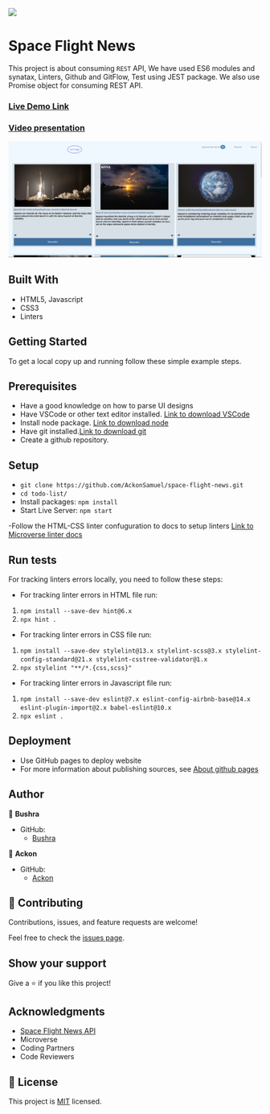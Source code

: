 ![](https://img.shields.io/badge/Microverse-blueviolet)

# Space Flight News
This project is about consuming `REST` API, We have used ES6 modules and synatax, Linters, Github  and GitFlow, Test using JEST package. We also use Promise object for consuming REST API.

### [Live Demo Link](https://ackonsamuel.github.io/space-flight-news/)
### [Video presentation](https://drive.google.com/file/d/1gs5j-7onBObNtN2H7lzD0URjXKFfELMQ/view?usp=sharing)


![screenshot](./app_screenshot.PNG)

## Built With

- HTML5, Javascript
- CSS3
- Linters

## Getting Started
To get a local copy up and running follow these simple example steps.

## Prerequisites
- Have a good knowledge on how to parse UI designs
- Have VSCode or other text editor installed. [Link to download VSCode](https://code.visualstudio.com/download)
- Install node package. [Link to download node](https://nodejs.org/en/download/)
- Have git installed.[Link to download git](https://git-scm.com/downloads)
- Create a github repository.

## Setup
- `git clone https://github.com/AckonSamuel/space-flight-news.git`
- `cd todo-list/`
- Install packages:  `npm install`
- Start Live Server: `npm start`

-Follow the HTML-CSS linter confuguration to docs to setup linters [Link to Microverse linter docs](https://github.com/bushmusi/linters-config/tree/master/html-css-js)


## Run tests

For tracking linters errors locally, you need to follow these steps:
- For tracking linter errors in HTML file run:

1. `npm install --save-dev hint@6.x`
2. `npx hint .`

- For tracking linter errors in CSS file run:

1. `npm install --save-dev stylelint@13.x stylelint-scss@3.x stylelint-config-standard@21.x stylelint-csstree-validator@1.x`
2. `npx stylelint "**/*.{css,scss}"`

- For tracking linter errors in Javascript file run:

1. `npm install --save-dev eslint@7.x eslint-config-airbnb-base@14.x eslint-plugin-import@2.x babel-eslint@10.x`
2. `npx eslint .`

## Deployment

- Use GitHub pages to deploy website
- For more information about publishing sources, see [About github pages](https://pages.github.com/)

## Author

👤 **Bushra**

- GitHub: 
    - [Bushra](www.github.com/bushmusi)

👤 **Ackon**

- GitHub: 
    - [Ackon](www.github.com/AckonSamuel)

## 🤝 Contributing

Contributions, issues, and feature requests are welcome!

Feel free to check the [issues page](../../issues/).

## Show your support

Give a ⭐️ if you like this project!

## Acknowledgments

- [Space Flight News API](https://spaceflightnewsapi.net/)
- Microverse 
- Coding Partners
- Code Reviewers

## 📝 License

This project is [MIT](./MIT.md) licensed.
